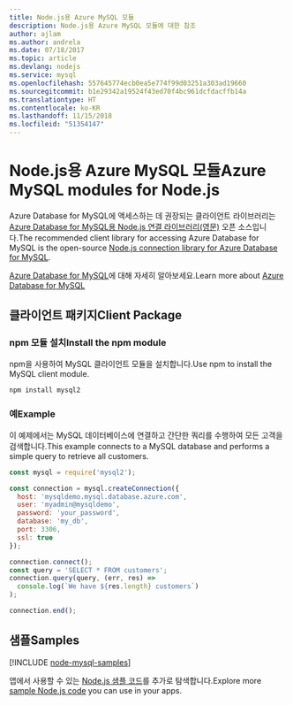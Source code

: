 ```yaml
---
title: Node.js용 Azure MySQL 모듈
description: Node.js용 Azure MySQL 모듈에 대한 참조
author: ajlam
ms.author: andrela
ms.date: 07/18/2017
ms.topic: article
ms.devlang: nodejs
ms.service: mysql
ms.openlocfilehash: 557645774ecb0ea5e774f99d03251a303ad19660
ms.sourcegitcommit: b1e29342a19524f43ed70f4bc961dcfdacffb14a
ms.translationtype: HT
ms.contentlocale: ko-KR
ms.lasthandoff: 11/15/2018
ms.locfileid: "51354147"
---
```

# <a name="azure-mysql-modules-for-nodejs"></a><span data-ttu-id="68ae1-103">Node.js용 Azure MySQL 모듈</span><span class="sxs-lookup"><span data-stu-id="68ae1-103">Azure MySQL modules for Node.js</span></span>

<span data-ttu-id="68ae1-104">Azure Database for MySQL에 액세스하는 데 권장되는 클라이언트 라이브러리는 [Azure Database for MySQL용 Node.js 연결 라이브러리(영문)](https://github.com/sidorares/node-mysql2) 오픈 소스입니다.</span><span class="sxs-lookup"><span data-stu-id="68ae1-104">The recommended client library for accessing Azure Database for MySQL is the open-source [Node.js connection library for Azure Database for MySQL](https://github.com/sidorares/node-mysql2).</span></span> 

<span data-ttu-id="68ae1-105">[Azure Database for MySQL](https://docs.microsoft.com/azure/MySQL/)에 대해 자세히 알아보세요.</span><span class="sxs-lookup"><span data-stu-id="68ae1-105">Learn more about [Azure Database for MySQL](https://docs.microsoft.com/azure/MySQL/)</span></span>

## <a name="client-package"></a><span data-ttu-id="68ae1-106">클라이언트 패키지</span><span class="sxs-lookup"><span data-stu-id="68ae1-106">Client Package</span></span>

### <a name="install-the-npm-module"></a><span data-ttu-id="68ae1-107">npm 모듈 설치</span><span class="sxs-lookup"><span data-stu-id="68ae1-107">Install the npm module</span></span>

<span data-ttu-id="68ae1-108">npm을 사용하여 MySQL 클라이언트 모듈을 설치합니다.</span><span class="sxs-lookup"><span data-stu-id="68ae1-108">Use npm to install the MySQL client module.</span></span>

```bash
npm install mysql2
```   

### <a name="example"></a><span data-ttu-id="68ae1-109">예</span><span class="sxs-lookup"><span data-stu-id="68ae1-109">Example</span></span>

<span data-ttu-id="68ae1-110">이 예제에서는 MySQL 데이터베이스에 연결하고 간단한 쿼리를 수행하여 모든 고객을 검색합니다.</span><span class="sxs-lookup"><span data-stu-id="68ae1-110">This example connects to a MySQL database and performs a simple query to retrieve all customers.</span></span>

```javascript
const mysql = require('mysql2');

const connection = mysql.createConnection({
  host: 'mysqldemo.mysql.database.azure.com',
  user: 'myadmin@mysqldemo',
  password: 'your_password',
  database: 'my_db',
  port: 3306,
  ssl: true
});

connection.connect();
const query = 'SELECT * FROM customers';
connection.query(query, (err, res) =>
  console.log(`We have ${res.length} customers`)
);

connection.end();
```

## <a name="samples"></a><span data-ttu-id="68ae1-111">샘플</span><span class="sxs-lookup"><span data-stu-id="68ae1-111">Samples</span></span>

[!INCLUDE [node-mysql-samples](../docs-ref-conceptual/includes/mysql-samples.md)]

<span data-ttu-id="68ae1-112">앱에서 사용할 수 있는 [Node.js 샘플 코드](https://azure.microsoft.com/resources/samples/?platform=nodejs)를 추가로 탐색합니다.</span><span class="sxs-lookup"><span data-stu-id="68ae1-112">Explore more [sample Node.js code](https://azure.microsoft.com/resources/samples/?platform=nodejs) you can use in your apps.</span></span>
